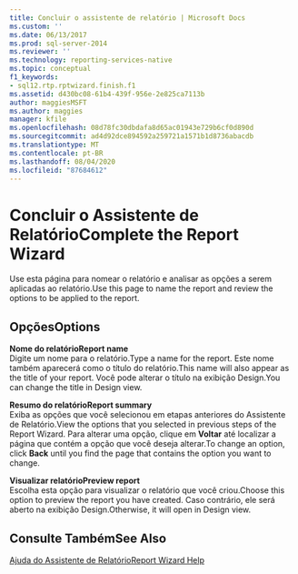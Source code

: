 ```yaml
---
title: Concluir o assistente de relatório | Microsoft Docs
ms.custom: ''
ms.date: 06/13/2017
ms.prod: sql-server-2014
ms.reviewer: ''
ms.technology: reporting-services-native
ms.topic: conceptual
f1_keywords:
- sql12.rtp.rptwizard.finish.f1
ms.assetid: d430bc08-61b4-439f-956e-2e825ca7113b
author: maggiesMSFT
ms.author: maggies
manager: kfile
ms.openlocfilehash: 08d78fc30dbdafa8d65ac01943e729b6cf0d890d
ms.sourcegitcommit: ad4d92dce894592a259721a1571b1d8736abacdb
ms.translationtype: MT
ms.contentlocale: pt-BR
ms.lasthandoff: 08/04/2020
ms.locfileid: "87684612"
---
```

# <a name="complete-the-report-wizard"></a><span data-ttu-id="c1e54-102">Concluir o Assistente de Relatório</span><span class="sxs-lookup"><span data-stu-id="c1e54-102">Complete the Report Wizard</span></span>
  <span data-ttu-id="c1e54-103">Use esta página para nomear o relatório e analisar as opções a serem aplicadas ao relatório.</span><span class="sxs-lookup"><span data-stu-id="c1e54-103">Use this page to name the report and review the options to be applied to the report.</span></span>  
  
## <a name="options"></a><span data-ttu-id="c1e54-104">Opções</span><span class="sxs-lookup"><span data-stu-id="c1e54-104">Options</span></span>  
 <span data-ttu-id="c1e54-105">**Nome do relatório**</span><span class="sxs-lookup"><span data-stu-id="c1e54-105">**Report name**</span></span>  
 <span data-ttu-id="c1e54-106">Digite um nome para o relatório.</span><span class="sxs-lookup"><span data-stu-id="c1e54-106">Type a name for the report.</span></span> <span data-ttu-id="c1e54-107">Este nome também aparecerá como o título do relatório.</span><span class="sxs-lookup"><span data-stu-id="c1e54-107">This name will also appear as the title of your report.</span></span> <span data-ttu-id="c1e54-108">Você pode alterar o título na exibição Design.</span><span class="sxs-lookup"><span data-stu-id="c1e54-108">You can change the title in Design view.</span></span>  
  
 <span data-ttu-id="c1e54-109">**Resumo do relatório**</span><span class="sxs-lookup"><span data-stu-id="c1e54-109">**Report summary**</span></span>  
 <span data-ttu-id="c1e54-110">Exiba as opções que você selecionou em etapas anteriores do Assistente de Relatório.</span><span class="sxs-lookup"><span data-stu-id="c1e54-110">View the options that you selected in previous steps of the Report Wizard.</span></span> <span data-ttu-id="c1e54-111">Para alterar uma opção, clique em **Voltar** até localizar a página que contém a opção que você deseja alterar.</span><span class="sxs-lookup"><span data-stu-id="c1e54-111">To change an option, click **Back** until you find the page that contains the option you want to change.</span></span>  
  
 <span data-ttu-id="c1e54-112">**Visualizar relatório**</span><span class="sxs-lookup"><span data-stu-id="c1e54-112">**Preview report**</span></span>  
 <span data-ttu-id="c1e54-113">Escolha esta opção para visualizar o relatório que você criou.</span><span class="sxs-lookup"><span data-stu-id="c1e54-113">Choose this option to preview the report you have created.</span></span> <span data-ttu-id="c1e54-114">Caso contrário, ele será aberto na exibição Design.</span><span class="sxs-lookup"><span data-stu-id="c1e54-114">Otherwise, it will open in Design view.</span></span>  
  
## <a name="see-also"></a><span data-ttu-id="c1e54-115">Consulte Também</span><span class="sxs-lookup"><span data-stu-id="c1e54-115">See Also</span></span>  
 [<span data-ttu-id="c1e54-116">Ajuda do Assistente de Relatório</span><span class="sxs-lookup"><span data-stu-id="c1e54-116">Report Wizard Help</span></span>](../../2014/reporting-services/report-wizard-help.md)  
  
  
